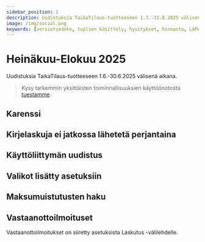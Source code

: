 ```yaml
---
sidebar_position: 1
description: Uudistuksia TaikaTilaus-tuotteeseen 1.7.-31.8.2025 välisenä aikana
image: /img/social.png
keywords: [versiotiedote, tuplien käsittely, hyvitykset, hinnasto, LAPA, vakioniput]
---
```


# Heinäkuu-Elokuu 2025

Uudistuksia TaikaTilaus-tuotteeseen 1.6.-30.6.2025 välisenä aikana.

> Kysy tarkemmin yksittäisten toiminnallisuuksien käyttöönotosta [tuestamme](https://taikatilaus.freshdesk.com/).

## Karenssi

## Kirjelaskuja ei jatkossa lähetetä perjantaina

## Käyttöliittymän uudistus

## Valikot lisätty asetuksiin

## Maksumuistutusten haku

## Vastaanottoilmoituset 

Vastaanottoilmoitukset on siiretty asetuksista Laskutus -välilehdelle.



